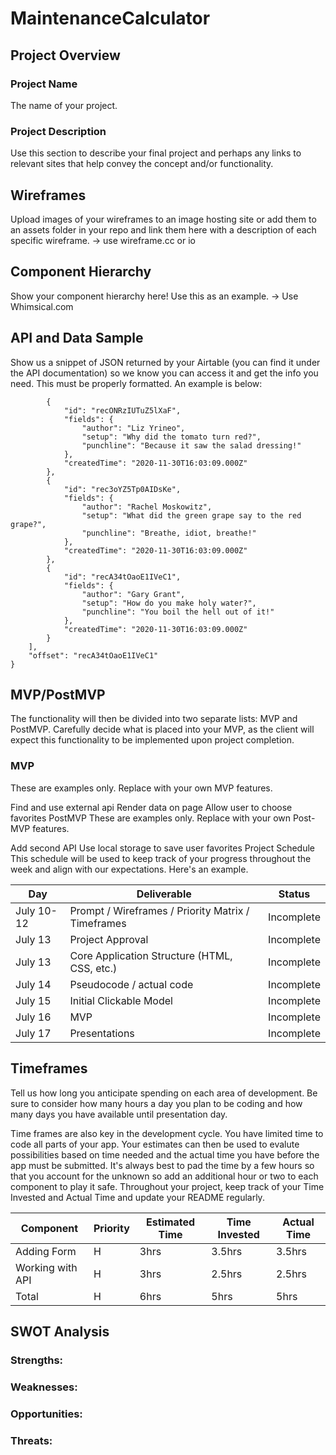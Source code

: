 # MaintenanceCalculator

## Project Overview

### Project Name

The name of your project.

### Project Description
Use this section to describe your final project and perhaps any links to relevant sites that help convey the concept and/or functionality.

## Wireframes 
Upload images of your wireframes to an image hosting site or add them to an assets folder in your repo and link them here with a description of each specific wireframe. -> use wireframe.cc or io

## Component Hierarchy
Show your component hierarchy here! Use this as an example. -> Use Whimsical.com

## API and Data Sample
Show us a snippet of JSON returned by your Airtable (you can find it under the API documentation) so we know you can access it and get the info you need. This must be properly formatted. An example is below:

```[
        {
            "id": "recONRzIUTuZ5lXaF",
            "fields": {
                "author": "Liz Yrineo",
                "setup": "Why did the tomato turn red?",
                "punchline": "Because it saw the salad dressing!"
            },
            "createdTime": "2020-11-30T16:03:09.000Z"
        },
        {
            "id": "rec3oYZ5Tp0AIDsKe",
            "fields": {
                "author": "Rachel Moskowitz",
                "setup": "What did the green grape say to the red grape?",
                "punchline": "Breathe, idiot, breathe!"
            },
            "createdTime": "2020-11-30T16:03:09.000Z"
        },
        {
            "id": "recA34tOaoE1IVeC1",
            "fields": {
                "author": "Gary Grant",
                "setup": "How do you make holy water?",
                "punchline": "You boil the hell out of it!"
            },
            "createdTime": "2020-11-30T16:03:09.000Z"
        }
    ],
    "offset": "recA34tOaoE1IVeC1"
}
```
## MVP/PostMVP
The functionality will then be divided into two separate lists: MVP and PostMVP. Carefully decide what is placed into your MVP, as the client will expect this functionality to be implemented upon project completion.

### MVP
These are examples only. Replace with your own MVP features.

Find and use external api
Render data on page
Allow user to choose favorites
PostMVP
These are examples only. Replace with your own Post-MVP features.

Add second API
Use local storage to save user favorites
Project Schedule
This schedule will be used to keep track of your progress throughout the week and align with our expectations. Here's an example.

Day |	Deliverable | Status       |
----|---------------|--------------|
July 10-12 | Prompt / Wireframes / Priority Matrix / Timeframes | Incomplete|
July 13 | Project Approval | Incomplete|
July 13 | Core Application Structure (HTML, CSS, etc.) | Incomplete|
July 14 | Pseudocode / actual code | Incomplete|
July 15 | Initial Clickable Model |Incomplete|
July 16 | MVP | Incomplete|
July 17 | Presentations | Incomplete|


## Timeframes
Tell us how long you anticipate spending on each area of development. Be sure to consider how many hours a day you plan to be coding and how many days you have available until presentation day.

Time frames are also key in the development cycle. You have limited time to code all parts of your app. Your estimates can then be used to evalute possibilities based on time needed and the actual time you have before the app must be submitted. It's always best to pad the time by a few hours so that you account for the unknown so add an additional hour or two to each component to play it safe. Throughout your project, keep track of your Time Invested and Actual Time and update your README regularly.

Component|Priority|Estimated Time|Time Invested | Actual Time |
---------|--------|--------------|--------------|-------------|
Adding Form| H |3hrs | 3.5hrs | 3.5hrs |
Working with API | H | 3hrs | 2.5hrs | 2.5hrs |
Total | H | 6hrs | 5hrs | 5hrs |


## SWOT Analysis
### Strengths:
### Weaknesses:
### Opportunities:
### Threats:
